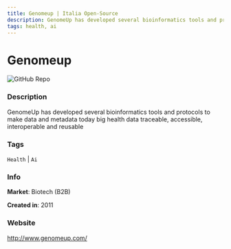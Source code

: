 ```yaml
---
title: Genomeup | Italia Open-Source
description: GenomeUp has developed several bioinformatics tools and protocols to make data and metadata today big health data traceable, accessible, interoperable and reusable
tags: health, ai
---
```

        

# Genomeup

![GitHub Repo](https://img.shields.io/static/v1?label=category&message=companies&color=green)

### Description

GenomeUp has developed several bioinformatics tools and protocols to make data and metadata today big health data traceable, accessible, interoperable and reusable

### Tags

`Health` | `Ai`

### Info

**Market**: Biotech (B2B)

**Created in**: 2011

### Website

http://www.genomeup.com/